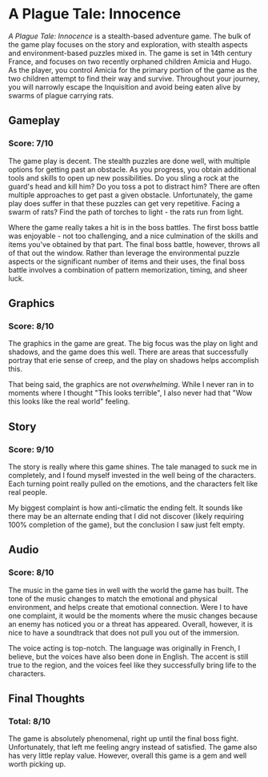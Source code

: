 # A Plague Tale: Innocence

*A Plague Tale: Innocence* is a stealth-based adventure game. The bulk of the game play focuses on the story and exploration, with stealth aspects and environment-based puzzles mixed in. The game is set in 14th century France, and focuses on two recently orphaned children Amicia and Hugo. As the player, you control Amicia for the primary portion of the game as the two children attempt to find their way and survive. Throughout your journey, you will narrowly escape the Inquisition and avoid being eaten alive by swarms of plague carrying rats.

## Gameplay

### Score: 7/10

The game play is decent. The stealth puzzles are done well, with multiple options for getting past an obstacle. As you progress, you obtain additional tools and skills to open up new possibilities. Do you sling a rock at the guard's head and kill him? Do you toss a pot to distract him? There are often multiple approaches to get past a given obstacle. Unfortunately, the game play does suffer in that these puzzles can get very repetitive. Facing a swarm of rats? Find the path of torches to light - the rats run from light. 

Where the game really takes a hit is in the boss battles. The first boss battle was enjoyable - not too challenging, and a nice culmination of the skills and items you've obtained by that part. The final boss battle, however, throws all of that out the window. Rather than leverage the environmental puzzle aspects or the significant number of items and their uses, the final boss battle involves a combination of pattern memorization, timing, and sheer luck.

## Graphics 

### Score: 8/10

The graphics in the game are great. The big focus was the play on light and shadows, and the game does this well. There are areas that successfully portray that erie sense of creep, and the play on shadows helps accomplish this. 

That being said, the graphics are not *overwhelming*. While I never ran in to moments where I thought "This looks terrible", I also never had that "Wow this looks like the real world" feeling.

## Story

### Score: 9/10

The story is really where this game shines. The tale managed to suck me in completely, and I found myself invested in the well being of the characters. Each turning point really pulled on the emotions, and the characters felt like real people.

My biggest complaint is how anti-climatic the ending felt. It sounds like there may be an alternate ending that I did not discover (likely requiring 100% completion of the game), but the conclusion I saw just felt empty.

## Audio

### Score: 8/10

The music in the game ties in well with the world the game has built. The tone of the music changes to match the emotional and physical environment, and helps create that emotional connection. Were I to have one complaint, it would be the moments where the music changes because an enemy has noticed you or a threat has appeared. Overall, however, it is nice to have a soundtrack that does not pull you out of the immersion. 

The voice acting is top-notch. The language was originally in French, I believe, but the voices have also been done in English. The accent is still true to the region, and the voices feel like they successfully bring life to the characters.

## Final Thoughts

### Total: 8/10

The game is absolutely phenomenal, right up until the final boss fight. Unfortunately, that left me feeling angry instead of satisfied. The game also has very little replay value. However, overall this game is a gem and well worth picking up.